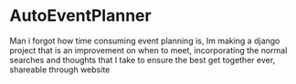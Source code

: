 # AutoEventPlanner
Man i forgot how time consuming event planning is, Im making a django project that is an improvement on when to meet, incorporating the normal searches and thoughts that I take to ensure the best get together ever, shareable through website
